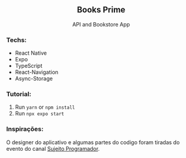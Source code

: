 <article>
  <h1 align="center">Books Prime</h1>
  
  <p align="center">API and Bookstore App</p>
  
  <h3>Techs: </h3>
  
  <ul>
    <li>React Native</li>
    <li>Expo</li>
    <li>TypeScript</li>
    <li>React-Navigation</li>
    <li>Async-Storage</li>
  </ul>
  
  <h3>Tutorial: </h3>
  
  <ol>
    <li>
      Run
      <code>yarn</code>
      or
      <code>npm install</code>
    </li>
    <li>
      Run
      <code>npx expo start</code>
    </li>
  </ol>
  
  <h3>Inspirações: </h3>
  <p>O designer do aplicativo e algumas partes do codigo foram tiradas do evento do canal <a href="https://youtu.be/iT1mFutEn3c">Sujeito Programador</a>.</p>
</article>
